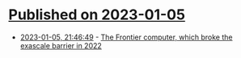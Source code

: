 # [Published on 2023-01-05](index.md)

* [2023-01-05, 21:46:49](https://news.ycombinator.com/item?id=34267209) - [The Frontier computer, which broke the exascale barrier in 2022](https://www.bloomberg.com/news/features/2023-01-05/frontier-supercomputer-world-s-fastest-needs-74-miles-of-cable)
